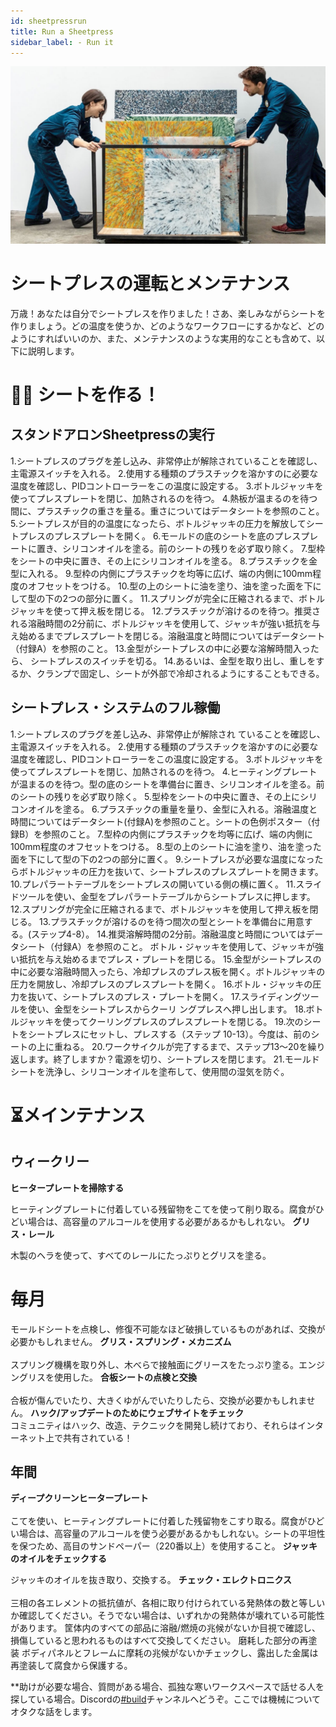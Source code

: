 ```yaml
---
id: sheetpressrun 
title: Run a Sheetpress 
sidebar_label: - Run it 
---
```

<style> 
:root { 
  --highlight: #f29094; 
  --hover: #f29094; 
} 
</style>
<div class="videocontainer">

![Sheetpress run](assets/build/sheetpress-run.jpg) 

</div> 


# シートプレスの運転とメンテナンス 
万歳！あなたは自分でシートプレスを作りました！さあ、楽しみながらシートを作りましょう。どの温度を使うか、どのようなワークフローにするかなど、どのようにすればいいのか、また、メンテナンスのような実用的なことも含めて、以下に説明します。 
# 🏃‍♀️ シートを作る！ 

## スタンドアロンSheetpressの実行 

1.シートプレスのプラグを差し込み、非常停止が解除されていることを確認し、主電源スイッチを入れる。 
2.使用する種類のプラスチックを溶かすのに必要な温度を確認し、PIDコントローラーをこの温度に設定する。 
3.ボトルジャッキを使ってプレスプレートを閉じ、加熱されるのを待つ。 
4.熱板が温まるのを待つ間に、プラスチックの重さを量る。重さについてはデータシートを参照のこと。 
5.シートプレスが目的の温度になったら、ボトルジャッキの圧力を解放してシートプレスのプレスプレートを開く。 
6.モールドの底のシートを底のプレスプレートに置き、シリコンオイルを塗る。前のシートの残りを必ず取り除く。 
7.型枠をシートの中央に置き、その上にシリコンオイルを塗る。 
8.プラスチックを金型に入れる。 
9.型枠の内側にプラスチックを均等に広げ、端の内側に100mm程度のオフセットをつける。 
10.型の上のシートに油を塗り、油を塗った面を下にして型の下の2つの部分に置く。 
11.スプリングが完全に圧縮されるまで、ボトルジャッキを使って押え板を閉じる。 
12.プラスチックが溶けるのを待つ。推奨される溶融時間の2分前に、ボトルジャッキを使用して、ジャッキが強い抵抗を与え始めるまでプレスプレートを閉じる。溶融温度と時間についてはデータシート（付録A）を参照のこと。 
13.金型がシートプレスの中に必要な溶解時間入ったら、 シートプレスのスイッチを切る。 
14.あるいは、金型を取り出し、重しをするか、クランプで固定し、シートが外部で冷却されるようにすることもできる。 

## シートプレス・システムのフル稼働 

1.シートプレスのプラグを差し込み、非常停止が解除され ていることを確認し、主電源スイッチを入れる。 
2.使用する種類のプラスチックを溶かすのに必要な温度を確認し、PIDコントローラーをこの温度に設定する。 
3.ボトルジャッキを使ってプレスプレートを閉じ、加熱されるのを待つ。 
4.ヒーティングプレートが温まるのを待つ。型の底のシートを準備台に置き、シリコンオイルを塗る。前のシートの残りを必ず取り除く。 
5.型枠をシートの中央に置き、その上にシリコンオイルを塗る。 
6.プラスチックの重量を量り、金型に入れる。溶融温度と時間についてはデータシート(付録A)を参照のこと。シートの色例ポスター（付録B）を参照のこと。 
7.型枠の内側にプラスチックを均等に広げ、端の内側に100mm程度のオフセットをつける。 
8.型の上のシートに油を塗り、油を塗った面を下にして型の下の2つの部分に置く。 
9.シートプレスが必要な温度になったらボトルジャッキの圧力を抜いて、シートプレスのプレスプレートを開きます。 
10.プレパラートテーブルをシートプレスの開いている側の横に置く。 
11.スライドツールを使い、金型をプレパラートテーブルからシートプレスに押します。 
12.スプリングが完全に圧縮されるまで、ボトルジャッキを使用して押え板を閉じる。 
13.プラスチックが溶けるのを待つ間次の型とシートを準備台に用意する。(ステップ4-8）。 
14.推奨溶解時間の2分前。溶融温度と時間についてはデータシート（付録A）を参照のこと。 ボトル・ジャッキを使用して、ジャッキが強い抵抗を与え始めるまでプレス・プレートを閉じる。 
15.金型がシートプレスの中に必要な溶融時間入ったら、冷却プレスのプレス板を開く。ボトルジャッキの圧力を開放し、冷却プレスのプレスプレートを開く。 
16.ボトル・ジャッキの圧力を抜いて、シートプレスのプレス・プレートを開く。 
17.スライディングツールを使い、金型をシートプレスからクーリ ングプレスへ押し出します。 
18.ボトルジャッキを使ってクーリングプレスのプレスプレートを閉じる。 
19.次のシートをシートプレスにセットし、プレスする（ステップ 10-13）。今度は、前のシートの上に重ねる。 
20.ワークサイクルが完了するまで、ステップ13～20を繰り返します。終了しますか？電源を切り、シートプレスを閉じます。 
21.モールドシートを洗浄し、シリコーンオイルを塗布して、使用間の湿気を防ぐ。 

# ⏳メインテナンス 
## ウィークリー 
<b>ヒータープレートを掃除する</b><br><p>
ヒーティングプレートに付着している残留物をこてを使って削り取る。腐食がひどい場合は、高容量のアルコールを使用する必要があるかもしれない。 
<b>グリス・レール</b><br><p>
木製のヘラを使って、すべてのレールにたっぷりとグリスを塗る。 

# 毎月 
 
モールドシートを点検し、修復不可能なほど破損しているものがあれば、交換が必要かもしれません。 
<b>グリス・スプリング・メカニズム</b><br><br>
スプリング機構を取り外し、木べらで接触面にグリースをたっぷり塗る。エンジングリスを使用した。 
<b>合板シートの点検と交換</b><br><br>
合板が傷んでいたり、大きくゆがんでいたりしたら、交換が必要かもしれません。 
<b>ハック/アップデートのためにウェブサイトをチェック</b><br>
コミュニティはハック、改造、テクニックを開発し続けており、それらはインターネット上で共有されている！ 

## 年間 
<b>ディープクリーンヒータープレート</b><br><br> 
こてを使い、ヒーティングプレートに付着した残留物をこすり取る。腐食がひどい場合は、高容量のアルコールを使う必要があるかもしれない。シートの平坦性を保つため、高目のサンドペーパー（220番以上）を使用すること。 
<b>ジャッキのオイルをチェックする</b><br><p> 
ジャッキのオイルを抜き取り、交換する。 
<b>チェック・エレクトロニクス</b><br><br>
三相の各エレメントの抵抗値が、各相に取り付けられている発熱体の数と等しいか確認してください。そうでない場合は、いずれかの発熱体が壊れている可能性があります。 
筐体内のすべての部品に溶融/燃焼の兆候がないか目視で確認し、損傷していると思われるものはすべて交換してください。 
磨耗した部分の再塗装 
ボディパネルとフレームに摩耗の兆候がないかチェックし、露出した金属は再塗装して腐食から保護する。


**助けが必要な場合、質問がある場合、孤独な寒いワークスペースで話せる人を探している場合。Discordの[#build](https://discordapp.com/invite/XQDmQVT)チャンネルへどうぞ。ここでは機械についてオタクな話をします。 
